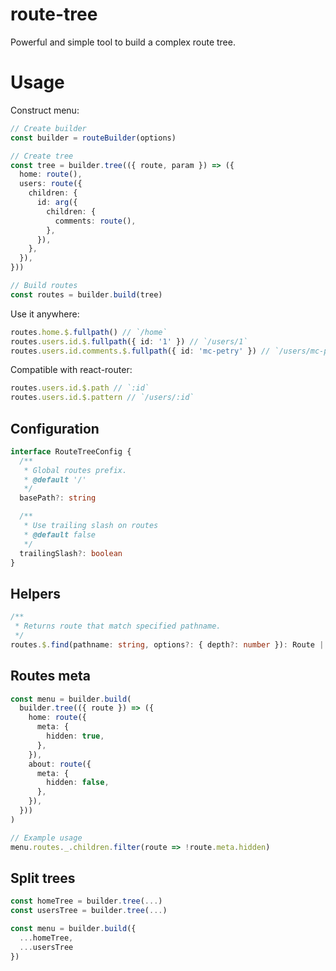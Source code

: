 # route-tree

Powerful and simple tool to build a complex route tree.

# Usage

Construct menu:

```ts
// Create builder
const builder = routeBuilder(options)

// Create tree
const tree = builder.tree(({ route, param }) => ({
  home: route(),
  users: route({
    children: {
      id: arg({
        children: {
          comments: route(),
        },
      }),
    },
  }),
}))

// Build routes
const routes = builder.build(tree)
```

Use it anywhere:

```ts
routes.home.$.fullpath() // `/home`
routes.users.id.$.fullpath({ id: '1' }) // `/users/1`
routes.users.id.comments.$.fullpath({ id: 'mc-petry' }) // `/users/mc-petry/comments`
```

Compatible with react-router:

```ts
routes.users.id.$.path // `:id`
routes.users.id.$.pattern // `/users/:id`
```

## Configuration

```ts
interface RouteTreeConfig {
  /**
   * Global routes prefix.
   * @default '/'
   */
  basePath?: string

  /**
   * Use trailing slash on routes
   * @default false
   */
  trailingSlash?: boolean
}
```

## Helpers

```ts
/**
 * Returns route that match specified pathname.
 */
routes.$.find(pathname: string, options?: { depth?: number }): Route | null
```

## Routes meta

```ts
const menu = builder.build(
  builder.tree(({ route }) => ({
    home: route({
      meta: {
        hidden: true,
      },
    }),
    about: route({
      meta: {
        hidden: false,
      },
    }),
  }))
)

// Example usage
menu.routes._.children.filter(route => !route.meta.hidden)
```

## Split trees

```ts
const homeTree = builder.tree(...)
const usersTree = builder.tree(...)

const menu = builder.build({
  ...homeTree,
  ...usersTree
})
```
